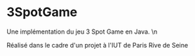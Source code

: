 # 3SpotGame
Une implémentation du jeu 3 Spot Game en Java. \n

Réalisé dans le cadre d'un projet à l'IUT de Paris Rive de Seine
